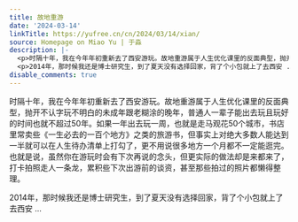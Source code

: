 ```yaml
---
title: 故地重游
date: '2024-03-14'
linkTitle: https://yufree.cn/cn/2024/03/14/xian/
source: Homepage on Miao Yu | 于淼
description: |-
  <p>时隔十年，我在今年年初重新去了西安游玩。故地重游属于人生优化课里的反面典型，抛开不认字玩不明白的未成年跟老糊涂的晚年，普通人一辈子能出去玩且玩好的时间也就不超过50年。如果一年出去玩一周，也就是走马观花50个城市，书店里常卖些《一生必去的一百个地方》之类的旅游书，但事实上对绝大多数人能达到一半就可以在人生待办清单上打勾了，更不用说很多地方一个月都不一定能逛完。也就是说，虽然你在游玩时会有下次再说的念头，但更实际的做法却是来都来了，打卡拍照走人一条龙，累积些下次出游前的谈资，甚至那些拍过的照片都懒得整理。</p>
  <p>2014年，那时候我还是博士研究生，到了夏天没有选择回家，背了个小包就上了去西安 ...
disable_comments: true
---
```

<p>时隔十年，我在今年年初重新去了西安游玩。故地重游属于人生优化课里的反面典型，抛开不认字玩不明白的未成年跟老糊涂的晚年，普通人一辈子能出去玩且玩好的时间也就不超过50年。如果一年出去玩一周，也就是走马观花50个城市，书店里常卖些《一生必去的一百个地方》之类的旅游书，但事实上对绝大多数人能达到一半就可以在人生待办清单上打勾了，更不用说很多地方一个月都不一定能逛完。也就是说，虽然你在游玩时会有下次再说的念头，但更实际的做法却是来都来了，打卡拍照走人一条龙，累积些下次出游前的谈资，甚至那些拍过的照片都懒得整理。</p>
<p>2014年，那时候我还是博士研究生，到了夏天没有选择回家，背了个小包就上了去西安 ...